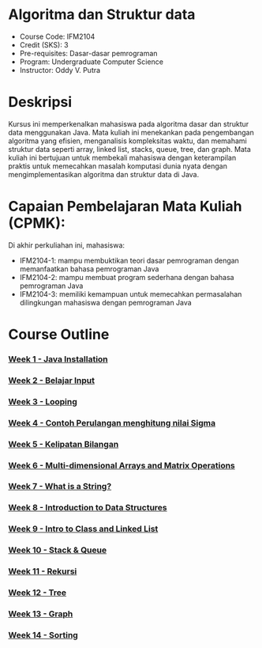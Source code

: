#  Algoritma dan Struktur data
- Course Code: IFM2104
- Credit (SKS): 3
- Pre-requisites: Dasar-dasar pemrograman
- Program: Undergraduate Computer Science
- Instructor: Oddy V. Putra

# Deskripsi
Kursus ini memperkenalkan mahasiswa pada algoritma dasar dan struktur data menggunakan Java. Mata kuliah ini menekankan pada pengembangan algoritma yang efisien, menganalisis kompleksitas waktu, dan memahami struktur data seperti array, linked list, stacks, queue, tree, dan graph. Mata kuliah ini bertujuan untuk membekali mahasiswa dengan keterampilan praktis untuk memecahkan masalah komputasi dunia nyata dengan mengimplementasikan algoritma dan struktur data di Java.

# Capaian Pembelajaran Mata Kuliah (CPMK):

Di akhir perkuliahan ini, mahasiswa:

- IFM2104-1: mampu membuktikan teori dasar pemrograman dengan memanfaatkan bahasa pemrograman Java
- IFM2104-2: mampu membuat program sederhana dengan bahasa pemrograman Java
- IFM2104-3: memiliki kemampuan untuk memecahkan permasalahan dilingkungan mahasiswa dengan pemrograman Java

# Course Outline
### [Week 1 - Java Installation](week01)
### [Week 2 - Belajar Input](week02)
### [Week 3 - Looping](week03)
### [Week 4 - Contoh Perulangan menghitung nilai Sigma](week04)
### [Week 5 - Kelipatan Bilangan](week05)
### [Week 6 - Multi-dimensional Arrays and Matrix Operations](week06)
### [Week 7 - What is a String?](week07)
### [Week 8 - Introduction to Data Structures](week08)
### [Week 9 - Intro to Class and Linked List](week09)
### [Week 10 - Stack & Queue](week10)
### [Week 11 - Rekursi](week11)
### [Week 12 - Tree](week12)
### [Week 13 - Graph](week13)
### [Week 14 - Sorting](week14)
